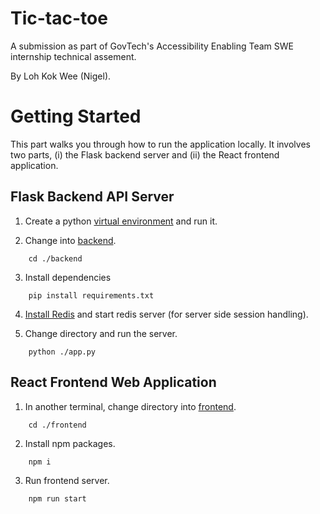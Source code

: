 # Tic-tac-toe
A submission as part of GovTech's Accessibility Enabling Team SWE internship technical assement. 

By Loh Kok Wee (Nigel).

# Getting Started
This part walks you through how to run the application locally. It involves two parts, (i) the Flask backend server and (ii) the React frontend application.

## Flask Backend API Server
1. Create a python [virtual environment](https://realpython.com/python-virtual-environments-a-primer/#create-it) and run it.

2. Change into [backend](./backend/).
```
    cd ./backend
```

3. Install dependencies
```
    pip install requirements.txt
```

4. [Install Redis](https://redis.io/docs/getting-started/installation/) and start redis server (for server side session handling).

5. Change directory  and run the server.
```
    python ./app.py
```

## React Frontend Web Application
1. In another terminal, change directory into [frontend](./frontend/).
```
    cd ./frontend
```

2. Install npm packages.
```
    npm i
```

3. Run frontend server.
```
    npm run start
```
